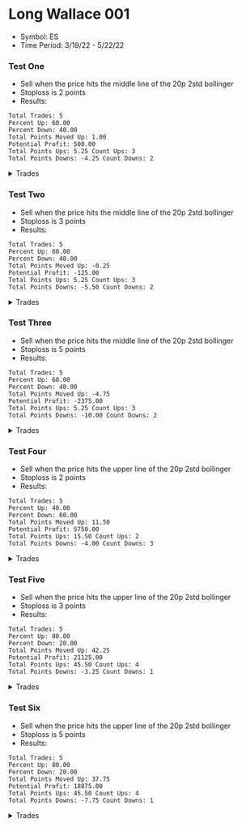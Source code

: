 # Long Wallace 001
* Symbol: ES
* Time Period: 3/19/22 - 5/22/22


### Test One
* Sell when the price hits the middle line of the 20p 2std bollinger
* Stoploss is 2 points
* Results:
```
Total Trades: 5
Percent Up: 60.00
Percent Down: 40.00
Total Points Moved Up: 1.00
Potential Profit: 500.00
Total Points Ups: 5.25 Count Ups: 3
Total Points Downs: -4.25 Count Downs: 2
```

<details><summary>Trades</summary>

<code>In: 2022-04-07 09:52:00		Out: 2022-04-07 09:57:00		Total Move Up: -2.25</code> <br />
<code>In: 2022-04-22 10:44:00		Out: 2022-04-22 10:49:00		Total Move Up: -2.00</code> <br />
<code>In: 2022-04-29 08:15:00		Out: 2022-04-29 08:19:00		Total Move Up: 3.75</code> <br />
<code>In: 2022-05-02 11:46:00		Out: 2022-05-02 11:48:00		Total Move Up: 0.25</code> <br />
<code>In: 2022-05-17 11:25:00		Out: 2022-05-17 11:32:00		Total Move Up: 1.25</code> <br />


</details>

### Test Two
* Sell when the price hits the middle line of the 20p 2std bollinger
* Stoploss is 3 points
* Results:
```
Total Trades: 5
Percent Up: 60.00
Percent Down: 40.00
Total Points Moved Up: -0.25
Potential Profit: -125.00
Total Points Ups: 5.25 Count Ups: 3
Total Points Downs: -5.50 Count Downs: 2
```

<details><summary>Trades</summary>

<code>In: 2022-04-07 09:52:00		Out: 2022-04-07 09:57:00		Total Move Up: -2.25</code> <br />
<code>In: 2022-04-22 10:44:00		Out: 2022-04-22 10:51:00		Total Move Up: -3.25</code> <br />
<code>In: 2022-04-29 08:15:00		Out: 2022-04-29 08:19:00		Total Move Up: 3.75</code> <br />
<code>In: 2022-05-02 11:46:00		Out: 2022-05-02 11:48:00		Total Move Up: 0.25</code> <br />
<code>In: 2022-05-17 11:25:00		Out: 2022-05-17 11:32:00		Total Move Up: 1.25</code> <br />


</details>

### Test Three
* Sell when the price hits the middle line of the 20p 2std bollinger
* Stoploss is 5 points
* Results:
```
Total Trades: 5
Percent Up: 60.00
Percent Down: 40.00
Total Points Moved Up: -4.75
Potential Profit: -2375.00
Total Points Ups: 5.25 Count Ups: 3
Total Points Downs: -10.00 Count Downs: 2
```

<details><summary>Trades</summary>

<code>In: 2022-04-07 09:52:00		Out: 2022-04-07 09:57:00		Total Move Up: -2.25</code> <br />
<code>In: 2022-04-22 10:44:00		Out: 2022-04-22 10:54:00		Total Move Up: -7.75</code> <br />
<code>In: 2022-04-29 08:15:00		Out: 2022-04-29 08:19:00		Total Move Up: 3.75</code> <br />
<code>In: 2022-05-02 11:46:00		Out: 2022-05-02 11:48:00		Total Move Up: 0.25</code> <br />
<code>In: 2022-05-17 11:25:00		Out: 2022-05-17 11:32:00		Total Move Up: 1.25</code> <br />


</details>

### Test Four
* Sell when the price hits the upper line of the 20p 2std bollinger
* Stoploss is 2 points
* Results:
```
Total Trades: 5
Percent Up: 40.00
Percent Down: 60.00
Total Points Moved Up: 11.50
Potential Profit: 5750.00
Total Points Ups: 15.50 Count Ups: 2
Total Points Downs: -4.00 Count Downs: 3
```

<details><summary>Trades</summary>

<code>In: 2022-04-07 09:52:00		Out: 2022-04-07 09:58:00		Total Move Up: -0.25</code> <br />
<code>In: 2022-04-22 10:44:00		Out: 2022-04-22 10:49:00		Total Move Up: -2.00</code> <br />
<code>In: 2022-04-29 08:15:00		Out: 2022-04-29 08:31:00		Total Move Up: 15.50</code> <br />
<code>In: 2022-05-02 11:46:00		Out: 2022-05-02 11:51:00		Total Move Up: 0.00</code> <br />
<code>In: 2022-05-17 11:25:00		Out: 2022-05-17 11:35:00		Total Move Up: -1.75</code> <br />


</details>

### Test Five
* Sell when the price hits the upper line of the 20p 2std bollinger
* Stoploss is 3 points
* Results:
```
Total Trades: 5
Percent Up: 80.00
Percent Down: 20.00
Total Points Moved Up: 42.25
Potential Profit: 21125.00
Total Points Ups: 45.50 Count Ups: 4
Total Points Downs: -3.25 Count Downs: 1
```

<details><summary>Trades</summary>

<code>In: 2022-04-07 09:52:00		Out: 2022-04-07 10:03:00		Total Move Up: 7.00</code> <br />
<code>In: 2022-04-22 10:44:00		Out: 2022-04-22 10:51:00		Total Move Up: -3.25</code> <br />
<code>In: 2022-04-29 08:15:00		Out: 2022-04-29 08:31:00		Total Move Up: 15.50</code> <br />
<code>In: 2022-05-02 11:46:00		Out: 2022-05-02 11:54:00		Total Move Up: 7.50</code> <br />
<code>In: 2022-05-17 11:25:00		Out: 2022-05-17 11:40:00		Total Move Up: 15.50</code> <br />


</details>

### Test Six
* Sell when the price hits the upper line of the 20p 2std bollinger
* Stoploss is 5 points
* Results:
```
Total Trades: 5
Percent Up: 80.00
Percent Down: 20.00
Total Points Moved Up: 37.75
Potential Profit: 18875.00
Total Points Ups: 45.50 Count Ups: 4
Total Points Downs: -7.75 Count Downs: 1
```

<details><summary>Trades</summary>

<code>In: 2022-04-07 09:52:00		Out: 2022-04-07 10:03:00		Total Move Up: 7.00</code> <br />
<code>In: 2022-04-22 10:44:00		Out: 2022-04-22 10:54:00		Total Move Up: -7.75</code> <br />
<code>In: 2022-04-29 08:15:00		Out: 2022-04-29 08:31:00		Total Move Up: 15.50</code> <br />
<code>In: 2022-05-02 11:46:00		Out: 2022-05-02 11:54:00		Total Move Up: 7.50</code> <br />
<code>In: 2022-05-17 11:25:00		Out: 2022-05-17 11:40:00		Total Move Up: 15.50</code> <br />


</details>
